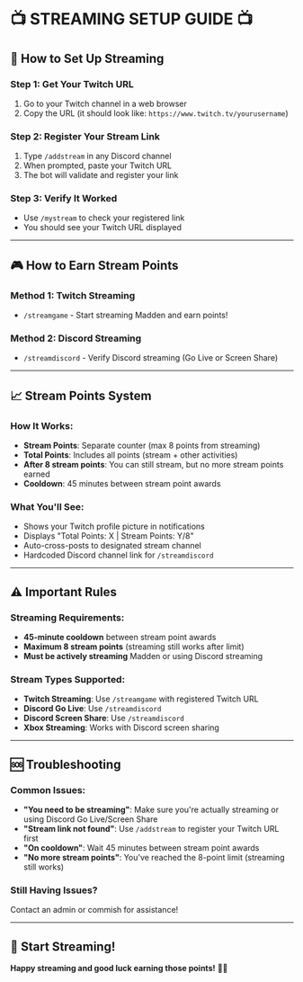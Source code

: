 # 📺 **STREAMING SETUP GUIDE** 📺

## 🎯 **How to Set Up Streaming**

### **Step 1: Get Your Twitch URL**
1. Go to your Twitch channel in a web browser
2. Copy the URL (it should look like: `https://www.twitch.tv/yourusername`)

### **Step 2: Register Your Stream Link**
1. Type `/addstream` in any Discord channel
2. When prompted, paste your Twitch URL
3. The bot will validate and register your link

### **Step 3: Verify It Worked**
- Use `/mystream` to check your registered link
- You should see your Twitch URL displayed

---

## 🎮 **How to Earn Stream Points**

### **Method 1: Twitch Streaming**
- `/streamgame` - Start streaming Madden and earn points!

### **Method 2: Discord Streaming**
- `/streamdiscord` - Verify Discord streaming (Go Live or Screen Share)

---

## 📈 **Stream Points System**

### **How It Works:**
- **Stream Points**: Separate counter (max 8 points from streaming)
- **Total Points**: Includes all points (stream + other activities)
- **After 8 stream points**: You can still stream, but no more stream points earned
- **Cooldown**: 45 minutes between stream point awards

### **What You'll See:**
- Shows your Twitch profile picture in notifications
- Displays "Total Points: X | Stream Points: Y/8"
- Auto-cross-posts to designated stream channel
- Hardcoded Discord channel link for `/streamdiscord`

---

## ⚠️ **Important Rules**

### **Streaming Requirements:**
- **45-minute cooldown** between stream point awards
- **Maximum 8 stream points** (streaming still works after limit)
- **Must be actively streaming** Madden or using Discord streaming

### **Stream Types Supported:**
- **Twitch Streaming**: Use `/streamgame` with registered Twitch URL
- **Discord Go Live**: Use `/streamdiscord` 
- **Discord Screen Share**: Use `/streamdiscord`
- **Xbox Streaming**: Works with Discord screen sharing

---

## 🆘 **Troubleshooting**

### **Common Issues:**
- **"You need to be streaming"**: Make sure you're actually streaming or using Discord Go Live/Screen Share
- **"Stream link not found"**: Use `/addstream` to register your Twitch URL first
- **"On cooldown"**: Wait 45 minutes between stream point awards
- **"No more stream points"**: You've reached the 8-point limit (streaming still works)

### **Still Having Issues?**
Contact an admin or commish for assistance!

---

## 🎉 **Start Streaming!**

**Happy streaming and good luck earning those points!** 🏈✨
